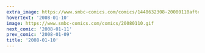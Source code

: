 ```yaml
---
extra_image: https://www.smbc-comics.com/comics/1448632308-20080110after.png
hovertext: '2008-01-10'
image: https://www.smbc-comics.com/comics/20080110.gif
next_comic: '2008-01-11'
prev_comic: '2008-01-09'
title: '2008-01-10'
---
```


